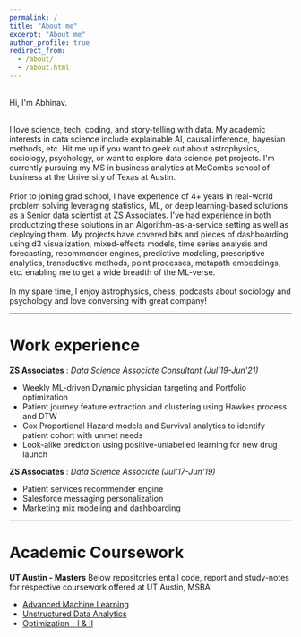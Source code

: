 ```yaml
---
permalink: /
title: "About me"
excerpt: "About me"
author_profile: true
redirect_from: 
  - /about/
  - /about.html
---
```


<br>Hi, I'm Abhinav. <br><br>

I love science, tech, coding, and story-telling with data. My academic interests in data science include explainable AI, causal inference, bayesian methods, etc. Hit me up if you want to geek out about astrophysics, sociology, psychology, or want to explore data science pet projects. I'm currently pursuing my MS in business analytics at McCombs school of business at the University of Texas at Austin. <br><br>Prior to joining grad school, I have experience of 4+ years in real-world problem solving leveraging statistics, ML, or deep learning-based solutions as a Senior data scientist at ZS Associates. I've had experience in both productizing these solutions in an Algorithm-as-a-service setting as well as  deploying them. My projects have covered bits and pieces of dashboarding using d3 visualization, mixed-effects models, time series analysis and forecasting, recommender engines, predictive modeling, prescriptive analytics, transductive methods, point processes, metapath embeddings, etc. enabling me to get a wide breadth of the ML-verse.<br><br> In my spare time, I enjoy astrophysics, chess, podcasts about sociology and psychology and love conversing with great company!

---

# Work experience


**ZS Associates** : _Data Science Associate Consultant (Jul'19-Jun'21)_
  * Weekly ML-driven Dynamic physician targeting and Portfolio optimization
  * Patient journey feature extraction and clustering using Hawkes process and DTW 
  * Cox Proportional Hazard models and Survival analytics to identify patient cohort with unmet needs
  * Look-alike prediction using positive-unlabelled learning for new drug launch

**ZS Associates** : _Data Science Associate (Jul'17-Jun'19)_
  * Patient services recommender engine
  * Salesforce messaging personalization
  * Marketing mix modeling and dashboarding


---

# Academic Coursework

**UT Austin - Masters**
Below repositories entail code, report and study-notes for respective coursework offered at UT Austin, MSBA
  * [Advanced Machine Learning](https://github.com/abhinav-sharma-6167/Advanced-ML-and-XAI)
  * [Unstructured Data Analytics](https://github.com/abhinav-sharma-6167/Unstructured-Data-Analytics)
  * [Optimization - I & II](https://github.com/abhinav-sharma-6167/Optimization-I)



